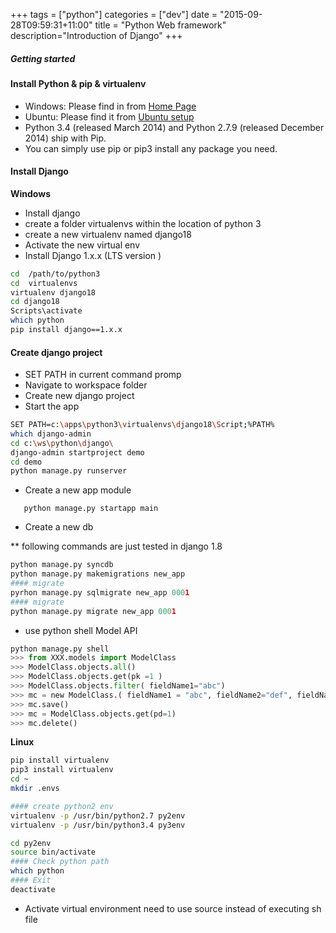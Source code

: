 +++
tags = ["python"]
categories = ["dev"]
date = "2015-09-28T09:59:31+11:00"
title = "Python Web framework"
description="Introduction of Django"
+++

##### Getting started

#### Install Python & pip & virtualenv
* Windows: Please find in from [Home Page](/)
* Ubuntu: Please find it from [Ubuntu setup](ubuntu-server-14)
* Python 3.4 (released March 2014) and Python 2.7.9 (released December 2014) ship with Pip.
* You can simply use pip or pip3 install any package you need.


#### Install Django

**Windows**

* Install django
 * create a folder virtualenvs within the location of python 3
 * create a new virtualenv named django18
 * Activate the new virtual env
 * Install Django 1.x.x (LTS version ) 

```bash
cd  /path/to/python3
cd  virtualenvs
virtualenv django18
cd django18
Scripts\activate
which python
pip install django==1.x.x
```

#### Create django project 

* SET PATH in current command promp
* Navigate to workspace folder
* Create new django project
* Start the app

```bash
SET PATH=c:\apps\python3\virtualenvs\django18\Script;%PATH%
which django-admin
cd c:\ws\python\django\
django-admin startproject demo
cd demo
python manage.py runserver
```

* Create a new app module

`    python manage.py startapp main     `

* Create a new db 

**  following commands are just tested in django 1.8

```python
python manage.py syncdb 
python manage.py makemigrations new_app 
#### migrate 
pyrhon manage.py sqlmigrate new_app 0001 
#### migrate 
python manage.py migrate new_app 0001
```

* use python shell Model API

```python
python manage.py shell
>>> from XXX.models import ModelClass
>>> ModelClass.objects.all()
>>> ModelClass.objects.get(pk =1 )
>>> ModelClass.objects.filter( fieldName1="abc")
>>> mc = new ModelClass.( fieldName1 = "abc", fieldName2="def", fieldName3 = 3 )
>>> mc.save()
>>> mc = ModelClass.objects.get(pd=1)
>>> mc.delete()    
```

**Linux**

```bash
pip install virtualenv
pip3 install virtualenv
cd ~
mkdir .envs

#### create python2 env
virtualenv -p /usr/bin/python2.7 py2env
virtualenv -p /usr/bin/python3.4 py3env

cd py2env 
source bin/activate
#### Check python path 
which python
#### Exit
deactivate

```

* Activate virtual environment need to use source instead of executing sh file

